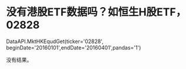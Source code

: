 # 没有港股ETF数据吗？如恒生H股ETF，02828

DataAPI.MktHKEqudGet(ticker='02828', beginDate='20160101',endDate='20160401',pandas='1')

没有结果。